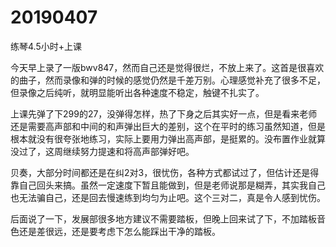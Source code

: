 # 20190407

练琴4.5小时+上课

今天早上录了一版bwv847，然而自己还是觉得很烂，不放上来了。这首是很喜欢的曲子，然而录像和弹的时候的感觉仍然是千差万别。心理感觉补充了很多不足，但录像之后纯听，就明显能听出各种速度不稳定，触键不扎实了。

上课先弹了下299的27，没弹得怎样，热了下身之后其实好一点，但是看来老师还是需要高声部和中间的和声弹出巨大的差别，这个在平时的练习虽然知道，但是根本就没有很夸张地练习，实际上要用力弹出高声部，是挺累的。没布置作业就算没过了，这周继续努力提速和将高声部弹好吧。

贝奏，大部分时间都还是在纠2对3，很忧伤，各种方式都试过了，但估计还是得靠自己回头来搞。虽然一定速度下暂且能做到，但是老师说那是糊弄，其实我自己也无法骗自己，还是回去慢速练到均匀为止吧。这个三对二，真是令人感到忧伤。

后面说了一下，发展部很多地方建议不需要踏板，但晚上回来试了下，不加踏板音色还是差很远，还是要考虑下怎么能踩出干净的踏板。
